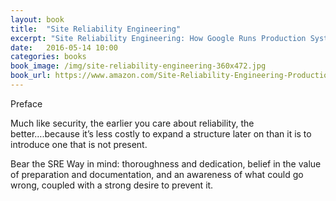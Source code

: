 ```yaml
---
layout: book
title:  "Site Reliability Engineering"
excerpt: "Site Reliability Engineering: How Google Runs Production Systems"
date:   2016-05-14 10:00
categories: books
book_image: /img/site-reliability-engineering-360x472.jpg
book_url: https://www.amazon.com/Site-Reliability-Engineering-Production-Systems/dp/149192912X/
---
```


Preface

Much like security, the earlier you care about reliability, the better….because it’s less costly to expand a structure later on than it is to introduce one that is not present.

Bear the SRE Way in mind: thoroughness and dedication, belief in the value of preparation and documentation, and an awareness of what could go wrong, coupled with a strong desire to prevent it.